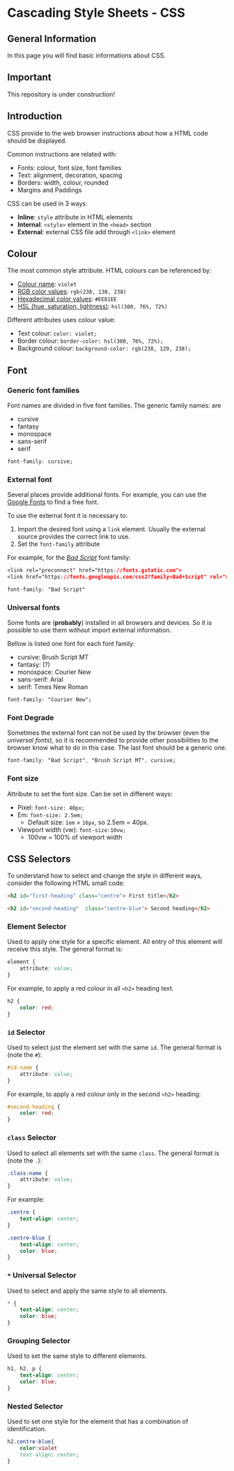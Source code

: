 # Cascading Style Sheets - CSS

## General Information
In this page you will find basic informations about CSS.

## Important

This repository is under construction!

## Introduction

CSS provide to the web browser instructions about how a HTML code should be displayed.

Common instructions are related with:

* Fonts: colour, font size, font families
* Text: alignment, decoration, spacing
* Borders: width, colour, rounded
* Margins and Paddings


CSS can be used in 3 ways:

* **Inline**: `style` attribute in HTML elements
* **Internal**: `<style>` element in the `<head>` section
* **External**: external CSS file add through `<link>` element


## Colour

The most common style attribute. HTML colours can be referenced by:

* [Colour name](https://www.w3schools.com/colors/colors_names.asp): `violet`
* [RGB color values](https://www.w3schools.com/colors/colors_rgb.asp): `rgb(238, 130, 238)`
* [Hexadecimal color values](https://www.w3schools.com/colors/colors_hexadecimal.asp): `#EE81EE`
* [HSL (hue, saturation, lightness)](https://www.w3schools.com/colors/colors_hsl.asp): `hsl(300, 76%, 72%)`

Different attributes uses colour value:

* Text colour: `color: violet;`
* Border colour: `border-color: hsl(300, 76%, 72%);`
* Background colour: `background-color: rgb(238, 129, 238);`

## Font

### Generic font families

Font names are divided in five font families. The generic family names: are

* cursive
* fantasy
* monospace
* sans-serif
* serif

```css
font-family: cursive;
```

### External font

Several places provide additional fonts. For example, you can use the [Google Fonts](https://fonts.google.com/) to find a free font.

To use the external font it is necessary to:

1. Import the desired font using a `link` element. Usually the external source provides the correct link to use.
2. Set the `font-family` attribute

For example, for the [*Bad Script*](https://fonts.google.com/specimen/Bad+Script?preview.text_type=custom) font family:
```css
<link rel="preconnect" href="https://fonts.gstatic.com">
<link href="https://fonts.googleapis.com/css2?family=Bad+Script" rel="stylesheet">
```
```css
font-family: "Bad Script"
```

### Universal fonts

Some fonts are (**probably**) installed in all browsers and devices. So it is possible to use them without import external information.

Bellow is listed one font for each font family:

* cursive: Brush Script MT
* fantasy: (?)
* monospace: Courier New
* sans-serif: Arial
* serif: Times New Roman

```css
font-family: "Courier New";
```

### Font Degrade
Sometimes the external font can not be used by the browser (even the *universal fonts*), so it is recommended to provide other possibilities to the browser know what to do in this case. The last font should be a generic one.
```css
font-family: "Bad Script", "Brush Script MT", cursive;
```

### Font size

Attribute to set the font size. Can be set in different ways:

* Pixel: `font-size: 40px;`
* Em: `font-size: 2.5em;`
    * Default size: `1em` = `16px`, so 2.5em = 40px.
* Viewport width (vw): `font-size:10vw;`
    * 100vw = 100% of viewport width


## CSS Selectors
To understand how to select and change the style in different ways, consider the following HTML small code:

```html
<h2 id="first-heading" class="centre"> First title</h2>

<h2 id="second-heading"  class="centre-blue"> Second heading</h2>
```

### Element Selector
Used to apply one style for a specific element. All entry of this element will receive this style. The general format is:
```css
element {
    attribute: value;
}
```

For example, to apply a red colour in all `<h2>` heading text.
```css
h2 {
    color: red;
}
```

### `id` Selector
Used to select just the element set with the same `id`. The general format is (note the `#`):
```css
#id-name {
    attribute: value;
}
```

For example, to apply a red colour only in the second `<h2>` heading:
```css
#second-heading {
    color: red;
}
```

### `class` Selector
Used to select all elements set with the same `class`. The general format is (note the `.`):
```css
.class-name {
    attribute: value;
}
```

For example:
```css
.centre {
    text-align: center;
}

.centre-blue {
    text-align: center;
    color: blue;
}
```
### `*` Universal Selector
Used to select and apply the same style to all elements.

```css
* {
    text-align: center;
    color: blue;
}
```

### Grouping Selector
Used to set the same style to different elements.
```css
h1, h2, p {
    text-align: center;
    color: blue;
}
```

### Nested Selector
Used to set one style for the element that has a combination of identification.

```css
h2.centre-blue{
    color:violet
    text-align: center;
}
```